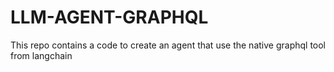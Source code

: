 # LLM-AGENT-GRAPHQL

This repo contains a code to create an agent that use the native graphql tool from langchain
